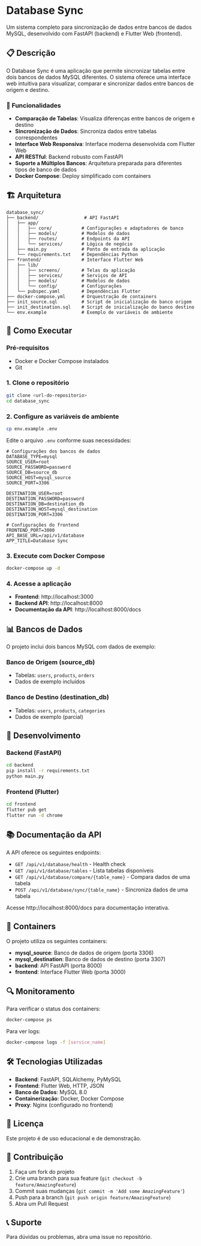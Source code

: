 # Database Sync

Um sistema completo para sincronização de dados entre bancos de dados MySQL, desenvolvido com FastAPI (backend) e Flutter Web (frontend).

## 📋 Descrição

O Database Sync é uma aplicação que permite sincronizar tabelas entre dois bancos de dados MySQL diferentes. 
O sistema oferece uma interface web intuitiva para visualizar, comparar e sincronizar dados entre bancos de origem e destino.

### 🎯 Funcionalidades

- **Comparação de Tabelas**: Visualiza diferenças entre bancos de origem e destino
- **Sincronização de Dados**: Sincroniza dados entre tabelas correspondentes
- **Interface Web Responsiva**: Interface moderna desenvolvida com Flutter Web
- **API RESTful**: Backend robusto com FastAPI
- **Suporte a Múltiplos Bancos**: Arquitetura preparada para diferentes tipos de banco de dados
- **Docker Compose**: Deploy simplificado com containers

## 🏗️ Arquitetura

```
database_sync/
├── backend/                 # API FastAPI
│   ├── app/
│   │   ├── core/           # Configurações e adaptadores de banco
│   │   ├── models/         # Modelos de dados
│   │   ├── routes/         # Endpoints da API
│   │   └── services/       # Lógica de negócio
│   ├── main.py             # Ponto de entrada da aplicação
│   └── requirements.txt    # Dependências Python
├── frontend/               # Interface Flutter Web
│   ├── lib/
│   │   ├── screens/        # Telas da aplicação
│   │   ├── services/       # Serviços de API
│   │   ├── models/         # Modelos de dados
│   │   └── config/         # Configurações
│   └── pubspec.yaml        # Dependências Flutter
├── docker-compose.yml      # Orquestração de containers
├── init_source.sql         # Script de inicialização do banco origem
├── init_destination.sql    # Script de inicialização do banco destino
└── env.example             # Exemplo de variáveis de ambiente
```

## 🚀 Como Executar

### Pré-requisitos

- Docker e Docker Compose instalados
- Git

### 1. Clone o repositório

```bash
git clone <url-do-repositorio>
cd database_sync
```

### 2. Configure as variáveis de ambiente

```bash
cp env.example .env
```

Edite o arquivo `.env` conforme suas necessidades:

```env
# Configurações dos bancos de dados
DATABASE_TYPE=mysql
SOURCE_USER=root
SOURCE_PASSWORD=password
SOURCE_DB=source_db
SOURCE_HOST=mysql_source
SOURCE_PORT=3306

DESTINATION_USER=root
DESTINATION_PASSWORD=password
DESTINATION_DB=destination_db
DESTINATION_HOST=mysql_destination
DESTINATION_PORT=3306

# Configurações do frontend
FRONTEND_PORT=3000
API_BASE_URL=/api/v1/database
APP_TITLE=Database Sync
```

### 3. Execute com Docker Compose

```bash
docker-compose up -d
```

### 4. Acesse a aplicação

- **Frontend**: http://localhost:3000
- **Backend API**: http://localhost:8000
- **Documentação da API**: http://localhost:8000/docs

## 📊 Bancos de Dados

O projeto inclui dois bancos MySQL com dados de exemplo:

### Banco de Origem (source_db)
- Tabelas: `users`, `products`, `orders`
- Dados de exemplo incluídos

### Banco de Destino (destination_db)
- Tabelas: `users`, `products`, `categories`
- Dados de exemplo (parcial)

## 🔧 Desenvolvimento

### Backend (FastAPI)

```bash
cd backend
pip install -r requirements.txt
python main.py
```

### Frontend (Flutter)

```bash
cd frontend
flutter pub get
flutter run -d chrome
```

## 📚 Documentação da API

A API oferece os seguintes endpoints:

- `GET /api/v1/database/health` - Health check
- `GET /api/v1/database/tables` - Lista tabelas disponíveis
- `GET /api/v1/database/compare/{table_name}` - Compara dados de uma tabela
- `POST /api/v1/database/sync/{table_name}` - Sincroniza dados de uma tabela

Acesse http://localhost:8000/docs para documentação interativa.

## 🐳 Containers

O projeto utiliza os seguintes containers:

- **mysql_source**: Banco de dados de origem (porta 3306)
- **mysql_destination**: Banco de dados de destino (porta 3307)
- **backend**: API FastAPI (porta 8000)
- **frontend**: Interface Flutter Web (porta 3000)

## 🔍 Monitoramento

Para verificar o status dos containers:

```bash
docker-compose ps
```

Para ver logs:

```bash
docker-compose logs -f [service_name]
```

## 🛠️ Tecnologias Utilizadas

- **Backend**: FastAPI, SQLAlchemy, PyMySQL
- **Frontend**: Flutter Web, HTTP, JSON
- **Banco de Dados**: MySQL 8.0
- **Containerização**: Docker, Docker Compose
- **Proxy**: Nginx (configurado no frontend)

## 📝 Licença

Este projeto é de uso educacional e de demonstração.

## 🤝 Contribuição

1. Faça um fork do projeto
2. Crie uma branch para sua feature (`git checkout -b feature/AmazingFeature`)
3. Commit suas mudanças (`git commit -m 'Add some AmazingFeature'`)
4. Push para a branch (`git push origin feature/AmazingFeature`)
5. Abra um Pull Request

## 📞 Suporte

Para dúvidas ou problemas, abra uma issue no repositório. 